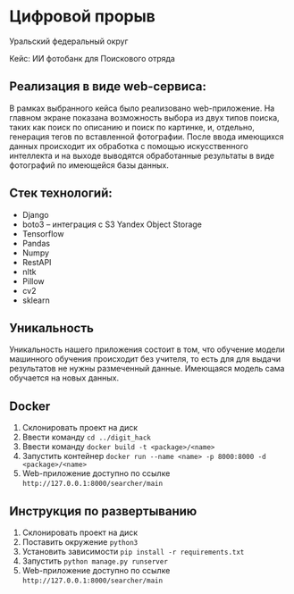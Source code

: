 # Цифровой прорыв
 
Уральский федеральный округ

Кейс: ИИ фотобанк для Поискового отряда


## Реализация в виде web-сервиса:

В рамках выбранного кейса было реализовано web-приложение. На главном экране показана возможность выбора из двух типов поиска, таких как поиск по описанию и поиск по картинке, и, отдельно, генерация тегов по вставленной фотографии. После ввода имеющихся данных происходит их обработка с помощью искусственного интеллекта и на выходе выводятся обработанные результаты в виде фотографий по имеющейся базы данных.

## Стек технологий:

* Django
* boto3 – интеграция с S3 Yandex Object Storage
* Tensorflow
* Pandas
* Numpy
* RestAPI
* nltk
* Pillow
* cv2
* sklearn

## Уникальность
Уникальность нашего приложения состоит в том, что обучение модели машинного обучения происходит без учителя, то есть для для выдачи результатов не нужны размеченный данные. Имеющаяся модель сама обучается на новых данных.

## Docker
1. Склонировать проект на диск
2. Ввести команду `cd ../digit_hack`
3. Ввести команду `docker build -t <package>/<name>`
4. Запустить контейнер `docker run --name <name> -p 8000:8000 -d <package>/<name>`
5. Web-приложение доступно по ссылке `http://127.0.0.1:8000/searcher/main`

## Инструкция по развертыванию
1. Склонировать проект на диск
2. Поставить окружение `python3`
3. Установить зависимости `pip install -r requirements.txt`
4. Запустить `python manage.py runserver`
5. Web-приложение доступно по ссылке `http://127.0.0.1:8000/searcher/main`
